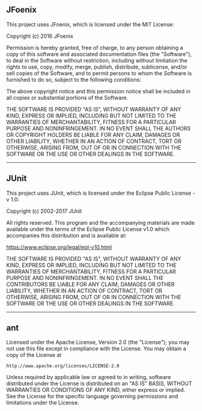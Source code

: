 ## JFoenix

This project uses JFoenix, which is licensed under the MIT License:

Copyright (c) 2016 JFoenix

Permission is hereby granted, free of charge, to any person obtaining a copy of
this software and associated documentation files (the "Software"), to deal in
the Software without restriction, including without limitation the rights to
use, copy, modify, merge, publish, distribute, sublicense, and/or sell copies of
the Software, and to permit persons to whom the Software is furnished to do so,
subject to the following conditions:

The above copyright notice and this permission notice shall be included in all
copies or substantial portions of the Software.

THE SOFTWARE IS PROVIDED "AS IS", WITHOUT WARRANTY OF ANY KIND, EXPRESS OR
IMPLIED, INCLUDING BUT NOT LIMITED TO THE WARRANTIES OF MERCHANTABILITY, FITNESS
FOR A PARTICULAR PURPOSE AND NONINFRINGEMENT. IN NO EVENT SHALL THE AUTHORS OR
COPYRIGHT HOLDERS BE LIABLE FOR ANY CLAIM, DAMAGES OR OTHER LIABILITY, WHETHER
IN AN ACTION OF CONTRACT, TORT OR OTHERWISE, ARISING FROM, OUT OF OR IN
CONNECTION WITH THE SOFTWARE OR THE USE OR OTHER DEALINGS IN THE SOFTWARE.

---

## JUnit

This project uses JUnit, which is licensed under the Eclipse Public License - v 1.0:

Copyright (c) 2002-2017 JUnit

All rights reserved. This program and the accompanying materials are made
available under the terms of the Eclipse Public License v1.0 which accompanies
this distribution and is available at:

https://www.eclipse.org/legal/epl-v10.html

THE SOFTWARE IS PROVIDED "AS IS", WITHOUT WARRANTY OF ANY KIND, EXPRESS OR
IMPLIED, INCLUDING BUT NOT LIMITED TO THE WARRANTIES OF MERCHANTABILITY, FITNESS
FOR A PARTICULAR PURPOSE AND NONINFRINGEMENT. IN NO EVENT SHALL THE CONTRIBUTORS
BE LIABLE FOR ANY CLAIM, DAMAGES OR OTHER LIABILITY, WHETHER IN AN ACTION OF
CONTRACT, TORT OR OTHERWISE, ARISING FROM, OUT OF OR IN CONNECTION WITH THE
SOFTWARE OR THE USE OR OTHER DEALINGS IN THE SOFTWARE.

----

## ant

Licensed under the Apache License, Version 2.0 (the "License");
you may not use this file except in compliance with the License.
You may obtain a copy of the License at

    http://www.apache.org/licenses/LICENSE-2.0

Unless required by applicable law or agreed to in writing, software
distributed under the License is distributed on an "AS IS" BASIS,
WITHOUT WARRANTIES OR CONDITIONS OF ANY KIND, either express or implied.
See the License for the specific language governing permissions and
limitations under the License.